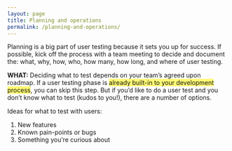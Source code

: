```yaml
---
layout: page
title: Planning and operations
permalink: /planning-and-operations/
---
```


Planning is a big part of user testing because it sets you up for success. If possible, kick off the process with a team meeting to decide and document the: what, why, how, who, how many, how long, and where of user testing.  

**WHAT:** Deciding what to test depends on your team’s agreed upon roadmap. If a user testing phase is <span style="background-color:#FFF972">already built-in to your development process</span>, you can skip this step. But if you’d like to do a user test and you don’t know what to test (kudos to you!), there are a number of options. 


Ideas for what to test with users:
<ol>
<li>New features </li>
<li>Known pain-points or bugs </li>
<li>Something you’re curious about</li>
</ol>
